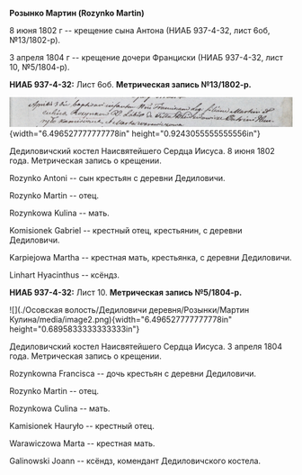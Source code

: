 **Розынко Мартин (Rozynko Martin)**

8 июня 1802 г -- крещение сына Антона (НИАБ 937-4-32, лист 6об,
№13/1802-р).

3 апреля 1804 г -- крещение дочери Франциски (НИАБ 937-4-32, лист 10,
№5/1804-р).

**НИАБ 937-4-32:** Лист 6об. **Метрическая запись №13/1802-р.**

![](./media/55e1b84689ff5cd6f3965160b77299387f74e129.png){width="6.496527777777778in"
height="0.9243055555555556in"}

Дедиловичский костел Наисвятейшего Сердца Иисуса. 8 июня 1802 года.
Метрическая запись о крещении.

Rozynko Antoni -- сын крестьян с деревни Дедиловичи.

Rozynko Martin -- отец.

Rozynkowa Kulina -- мать.

Komisionek Gabriel -- крестный отец, крестьянин, с деревни Дедиловичи.

Karpiejowa Martha -- крестная мать, крестьянка, с деревни Дедиловичи.

Linhart Hyacinthus -- ксёндз.

**НИАБ 937-4-32:** Лист 10. **Метрическая запись №5/1804-р.**

![](./Осовская волость/Дедиловичи деревня/Розынки/Мартин Кулина/media/image2.png){width="6.496527777777778in"
height="0.6895833333333333in"}

Дедиловичский костел Наисвятейшего Сердца Иисуса. 3 апреля 1804 года.
Метрическая запись о крещении.

Rozynkowna Francisca -- дочь крестьян с деревни Дедиловичи.

Rozynko Martin -- отец.

Rozynkowa Culina -- мать.

Kamisionek Hauryło -- крестный отец.

Warawiczowa Marta -- крестная мать.

Galinowski Joann -- ксёндз, комендант Дедиловичского костела.
